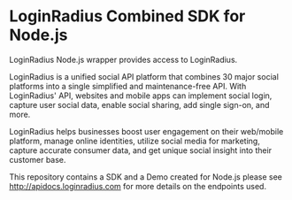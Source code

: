 # LoginRadius Combined SDK for Node.js
LoginRadius Node.js wrapper provides access to LoginRadius.

LoginRadius is a unified social API platform that combines 30 major social platforms into a single simplified and maintenance-free API. With LoginRadius' API, 
websites and mobile apps can implement social login, capture user social data, enable social sharing, add single sign-on, and more.

LoginRadius helps businesses boost user engagement on their web/mobile platform, manage online identities, utilize social media for marketing, 
capture accurate consumer data, and get unique social insight into their customer base.

This repository contains a SDK and a Demo created for Node.js please see http://apidocs.loginradius.com for more details on the endpoints used.
